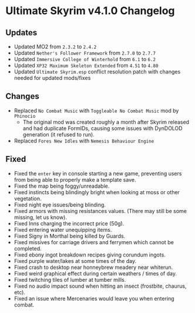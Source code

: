 # Ultimate Skyrim v4.1.0 Changelog

## Updates
- Updated MO2 from `2.3.2` to `2.4.2`
- Updated `Nether's Follower Framework` from `2.7.0` to `2.7.7`
- Updated `Immersive College of Winterhold` from `6.1` to `6.2`
- Updated `XP32 Maximum Skeleton Extended` from `4.51` to `4.80`
- Updated `Ultimate Skyrim.esp` conflict resolution patch with changes needed for updated mods/fixes

## Changes
- Replaced `No Combat Music` with `Toggleable No Combat Music` mod by `Phinocio`
	- The original mod was created roughly a month after Skyrim released and had duplicate FormIDs, causing some issues with DynDOLOD generation (it refused to run).
- Replaced `Fores New Idles` with `Nemesis Behaviour Engine`

## Fixed
- Fixed the `enter` key in console starting a new game, preventing users from being able to properly make a template save.
- Fixed the map being foggy/unreadable.
- Fixed instincts being blindingly bright when looking at moss or other vegetation.
- Fixed night eye issues/being blinding.
- Fixed armors with missing resistances values. (There may still be some missing, let us know).
- Fixed Inns charging the incorrect price (50g).
- Fixed entering water unequipping items.
- Fixed Signy in Morthal being killed by Guards.
- Fixed missives for carriage drivers and ferrymen which cannot be completed.
- Fixed ebony ingot breakdown recipes giving corundum ingots.
- Fixed purple water/lakes at some times of the day.
- Fixed crash to desktop near honneybrew meadery near whiterun.
- Fixed weird graphical effect during certain weathers / times of day.
- Fixed twitching tiles of lumber at tumber mills.
- Fixed no audio impact sound when hitting an insect (frostbite, chaurus, etc).
- Fixed an issue where Mercenaries would leave you when entering combat.
